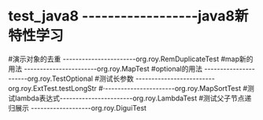 # test_java8 ------------------java8新特性学习
#演示对象的去重 -----------------------org.roy.RemDuplicateTest
#map新的用法   -----------------------org.roy.MapTest
#optional的用法 ----------------------org.roy.TestOptional
#测试长参数   -------------------------org.roy.ExtTest.testLongStr
#·----------------------org.roy.MapSortTest
#测试lambda表达式-----------------------org.roy.LambdaTest
#测试父子节点递归展示  -------------------org.roy.DiguiTest

